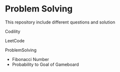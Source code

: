 # Problem Solving
This repository include different questions and solution

Codility

LeetCode

ProblemSolving
- Fibonacci Number
- Probability to Goal of Gameboard